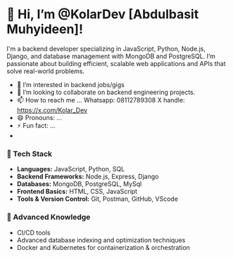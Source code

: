 # 👋 Hi, I’m @KolarDev [Abdulbasit Muhyideen]!
I'm a backend developer specializing in JavaScript, Python, Node.js, Django, and database management with MongoDB and PostgreSQL. I’m passionate about building efficient, scalable web applications and APIs that solve real-world problems.

- 👀 I’m interested in backend jobs/gigs
- 💞️ I’m looking to collaborate on backend engineering projects.
- 📫 How to reach me ...
  Whatsapp: 08112789308
  X handle: https://x.com/Kolar_Dev
- 😄 Pronouns: ...
- ⚡ Fun fact: ...
- 
### 🔧 Tech Stack
- **Languages:** JavaScript, Python, SQL
- **Backend Frameworks:** Node.js, Express, Django
- **Databases:** MongoDB, PostgreSQL, MySql
- **Frontend Basics:** HTML, CSS, JavaScript
- **Tools & Version Control:** Git, Postman, GitHub, VScode


### 🌱 Advanced Knowledge 
- CI/CD tools
- Advanced database indexing and optimization techniques
- Docker and Kubernetes for containerization & orchestration
